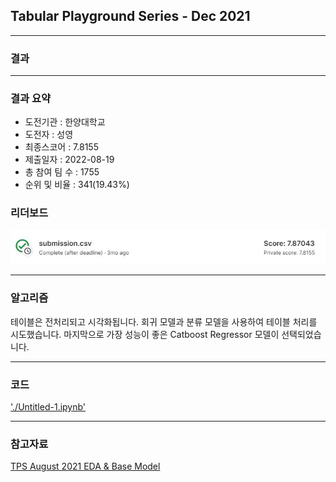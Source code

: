 ## Tabular Playground Series - Dec 2021

------------

### 결과

----------------

### 결과 요약

* 도전기관 : 한양대학교
* 도전자 : 성영
* 최종스코어 : 7.8155
* 제출일자 : 2022-08-19
* 총 참여 팀 수 : 1755
* 순위 및 비율 :  341(19.43%)

### 리더보드

![결과](img/图片1.jpg)

----------

### 알고리즘

테이블은 전처리되고 시각화됩니다.
회귀 모델과 분류 모델을 사용하여 테이블 처리를 시도했습니다.
마지막으로 가장 성능이 좋은 Catboost Regressor 모델이 선택되었습니다.

-----------

### 코드

['./Untitled-1.ipynb'](Untitled-1.ipynb)

-----------

### 참고자료

[TPS August 2021 EDA & Base Model](https://www.kaggle.com/code/dwin183287/tps-august-2021-eda-base-model)<br>

